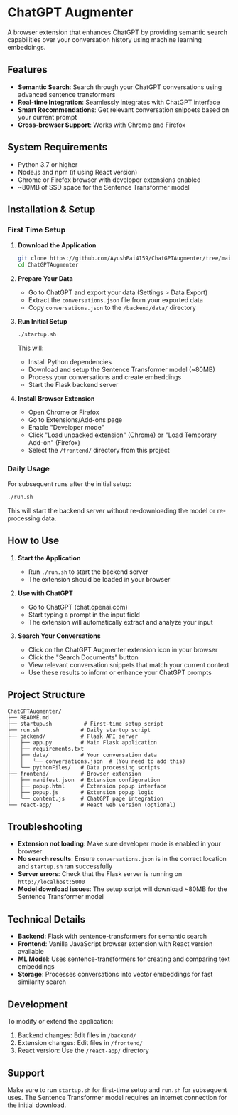 # ChatGPT Augmenter

A browser extension that enhances ChatGPT by providing semantic search capabilities over your conversation history using machine learning embeddings.

## Features

- **Semantic Search**: Search through your ChatGPT conversations using advanced sentence transformers
- **Real-time Integration**: Seamlessly integrates with ChatGPT interface
- **Smart Recommendations**: Get relevant conversation snippets based on your current prompt
- **Cross-browser Support**: Works with Chrome and Firefox

## System Requirements

- Python 3.7 or higher
- Node.js and npm (if using React version)
- Chrome or Firefox browser with developer extensions enabled
- ~80MB of SSD space for the Sentence Transformer model

## Installation & Setup

### First Time Setup

1. **Download the Application**
   ```bash
   git clone https://github.com/AyushPai4159/ChatGPTAugmenter/tree/main
   cd ChatGPTAugmenter
   ```

2. **Prepare Your Data**
   - Go to ChatGPT and export your data (Settings > Data Export)
   - Extract the `conversations.json` file from your exported data
   - Copy `conversations.json` to the `/backend/data/` directory

3. **Run Initial Setup**
   ```bash
   ./startup.sh
   ```
   This will:
   - Install Python dependencies
   - Download and setup the Sentence Transformer model (~80MB)
   - Process your conversations and create embeddings
   - Start the Flask backend server

4. **Install Browser Extension**
   - Open Chrome or Firefox
   - Go to Extensions/Add-ons page
   - Enable "Developer mode" 
   - Click "Load unpacked extension" (Chrome) or "Load Temporary Add-on" (Firefox)
   - Select the `/frontend/` directory from this project

### Daily Usage

For subsequent runs after the initial setup:

```bash
./run.sh
```

This will start the backend server without re-downloading the model or re-processing data.

## How to Use

1. **Start the Application**
   - Run `./run.sh` to start the backend server
   - The extension should be loaded in your browser

2. **Use with ChatGPT**
   - Go to ChatGPT (chat.openai.com)
   - Start typing a prompt in the input field
   - The extension will automatically extract and analyze your input

3. **Search Your Conversations**
   - Click on the ChatGPT Augmenter extension icon in your browser
   - Click the "Search Documents" button
   - View relevant conversation snippets that match your current context
   - Use these results to inform or enhance your ChatGPT prompts

## Project Structure

```
ChatGPTAugmenter/
├── README.md
├── startup.sh          # First-time setup script
├── run.sh             # Daily startup script
├── backend/           # Flask API server
│   ├── app.py         # Main Flask application
│   ├── requirements.txt
│   ├── data/          # Your conversation data
│   │   └── conversations.json  # (You need to add this)
│   └── pythonFiles/   # Data processing scripts
├── frontend/          # Browser extension
│   ├── manifest.json  # Extension configuration
│   ├── popup.html     # Extension popup interface
│   ├── popup.js       # Extension popup logic
│   └── content.js     # ChatGPT page integration
└── react-app/         # React web version (optional)
```

## Troubleshooting

- **Extension not loading**: Make sure developer mode is enabled in your browser
- **No search results**: Ensure `conversations.json` is in the correct location and `startup.sh` ran successfully
- **Server errors**: Check that the Flask server is running on `http://localhost:5000`
- **Model download issues**: The setup script will download ~80MB for the Sentence Transformer model

## Technical Details

- **Backend**: Flask with sentence-transformers for semantic search
- **Frontend**: Vanilla JavaScript browser extension with React version available
- **ML Model**: Uses sentence-transformers for creating and comparing text embeddings
- **Storage**: Processes conversations into vector embeddings for fast similarity search

## Development

To modify or extend the application:

1. Backend changes: Edit files in `/backend/` 
2. Extension changes: Edit files in `/frontend/`
3. React version: Use the `/react-app/` directory

## Support

Make sure to run `startup.sh` for first-time setup and `run.sh` for subsequent uses. The Sentence Transformer model requires an internet connection for the initial download.